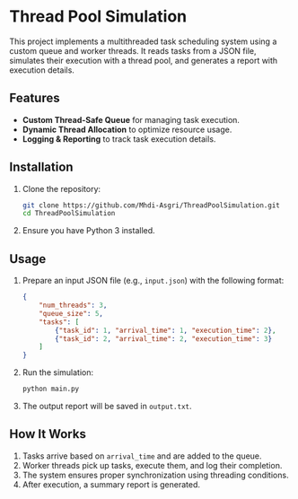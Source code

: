 # Thread Pool Simulation

This project implements a multithreaded task scheduling system using a custom queue and worker threads. It reads tasks from a JSON file, simulates their execution with a thread pool, and generates a report with execution details.

## Features
- **Custom Thread-Safe Queue** for managing task execution.
- **Dynamic Thread Allocation** to optimize resource usage.
- **Logging & Reporting** to track task execution details.

## Installation
1. Clone the repository:
   ```sh
   git clone https://github.com/Mhdi-Asgri/ThreadPoolSimulation.git
   cd ThreadPoolSimulation
   ```
2. Ensure you have Python 3 installed.

## Usage
1. Prepare an input JSON file (e.g., `input.json`) with the following format:
   ```json
   {
       "num_threads": 3,
       "queue_size": 5,
       "tasks": [
           {"task_id": 1, "arrival_time": 1, "execution_time": 2},
           {"task_id": 2, "arrival_time": 2, "execution_time": 3}
       ]
   }
   ```
2. Run the simulation:
   ```sh
   python main.py
   ```
3. The output report will be saved in `output.txt`.

## How It Works
1. Tasks arrive based on `arrival_time` and are added to the queue.
2. Worker threads pick up tasks, execute them, and log their completion.
3. The system ensures proper synchronization using threading conditions.
4. After execution, a summary report is generated.


